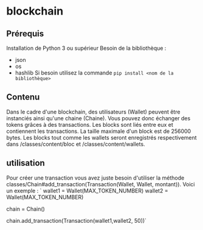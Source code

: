 # blockchain

## Prérequis
Installation de Python 3 ou supérieur
Besoin de la bibliothèque :
  * json
  * os
  * hashlib
Si besoin utilisez la commande `pip install <nom de la bibliothèque>`

## Contenu

Dans le cadre d'une blockchain, des utilisateurs (Wallet) peuvent être instanciés ainsi qu'une chaine (Chaine). Vous pouvez donc échanger des tokens grâces à des transactions. Les blocks sont liés entre eux et contiennent les transactions. La taille maximale d'un block est de 256000 bytes. Les blocks tout comme les wallets seront enregistrés respectivement dans /classes/content/bloc et /classes/content/wallets.

## utilisation

Pour créer une transaction vous avez juste besoin d'utiliser la méthode classes/Chain#add_transaction(Transaction(Wallet, Wallet, montant)).
Voici un exemple :
`
wallet1 = Wallet(MAX_TOKEN_NUMBER)
wallet2 = Wallet(MAX_TOKEN_NUMBER)

chain = Chain()

chain.add_transaction(Transaction(wallet1,wallet2, 50))` 

